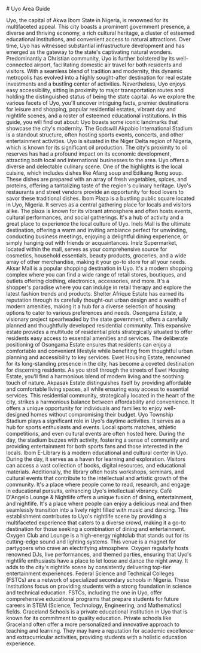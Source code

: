 \# Uyo Area Guide

Uyo, the capital of Akwa Ibom State in Nigeria, is renowned for its multifaceted appeal. This city boasts a prominent government presence, a diverse and thriving economy, a rich cultural heritage, a cluster of esteemed educational institutions, and convenient access to natural attractions. Over time, Uyo has witnessed substantial infrastructure development and has emerged as the gateway to the state's captivating natural wonders. Predominantly a Christian community, Uyo is further bolstered by its well\-connected airport, facilitating domestic air travel for both residents and visitors. With a seamless blend of tradition and modernity, this dynamic metropolis has evolved into a highly sought\-after destination for real estate investments and a bustling center of activities. Nevertheless, Uyo enjoys easy accessibility, sitting in proximity to major transportation routes and holding the distinguished status of being the state capital. As we explore the various facets of Uyo, you'll uncover intriguing facts, premier destinations for leisure and shopping, popular residential estates, vibrant day and nightlife scenes, and a roster of esteemed educational institutions. In this guide, you will find out about: Uyo boasts some iconic landmarks that showcase the city's modernity. The Godswill Akpabio International Stadium is a standout structure, often hosting sports events, concerts, and other entertainment activities. Uyo is situated in the Niger Delta region of Nigeria, which is known for its significant oil production. The city's proximity to oil reserves has had a profound impact on its economic development, attracting both local and international businesses to the area. Uyo offers a diverse and delectable culinary scene. One of the highlights is the local cuisine, which includes dishes like Afang soup and Edikang Ikong soup. These dishes are prepared with an array of fresh vegetables, spices, and proteins, offering a tantalizing taste of the region's culinary heritage. Uyo's restaurants and street vendors provide an opportunity for food lovers to savor these traditional dishes. Ibom Plaza is a bustling public square located in Uyo, Nigeria. It serves as a central gathering place for locals and visitors alike. The plaza is known for its vibrant atmosphere and often hosts events, cultural performances, and social gatherings. It's a hub of activity and a great place to experience the local culture of Uyo. Inels Mall is the ultimate destination, offering a warm and inviting ambiance perfect for unwinding, conducting business meetings, enjoying a delightful dining experience, or simply hanging out with friends or acquaintances. Inelz Supermarket, located within the mall, serves as your comprehensive source for cosmetics, household essentials, beauty products, groceries, and a wide array of other merchandise, making it your go\-to store for all your needs. Aksar Mall is a popular shopping destination in Uyo. It's a modern shopping complex where you can find a wide range of retail stores, boutiques, and outlets offering clothing, electronics, accessories, and more. It's a shopper's paradise where you can indulge in retail therapy and explore the latest fashion trends and products. Shelter Afrique Estate has earned its reputation through its carefully thought\-out urban design and a wealth of modern amenities, making it a hub for a diverse selection of housing options to cater to various preferences and needs. Osongama Estate, a visionary project spearheaded by the state government, offers a carefully planned and thoughtfully developed residential community. This expansive estate provides a multitude of residential plots strategically situated to offer residents easy access to essential amenities and services. The deliberate positioning of Osongama Estate ensures that residents can enjoy a comfortable and convenient lifestyle while benefiting from thoughtful urban planning and accessibility to key services. Ewet Housing Estate, renowned for its long\-standing presence in the city, has become a coveted destination for discerning residents. As you stroll through the streets of Ewet Housing Estate, you'll find a harmonious blend of modern living and the soothing touch of nature. Akpasak Estate distinguishes itself by providing affordable and comfortable living spaces, all while ensuring easy access to essential services. This residential community, strategically located in the heart of the city, strikes a harmonious balance between affordability and convenience. It offers a unique opportunity for individuals and families to enjoy well\-designed homes without compromising their budget. Uyo Township Stadium plays a significant role in Uyo's daytime activities. It serves as a hub for sports enthusiasts and events. Local sports matches, athletic competitions, and even cultural events are often hosted here. During the day, the stadium buzzes with activity, fostering a sense of community and providing entertainment for both sports fans and those interested in the locals. Ibom E\-Library is a modern educational and cultural center in Uyo. During the day, it serves as a haven for learning and exploration. Visitors can access a vast collection of books, digital resources, and educational materials. Additionally, the library often hosts workshops, seminars, and cultural events that contribute to the intellectual and artistic growth of the community. It's a place where people come to read, research, and engage in educational pursuits, enhancing Uyo's intellectual vibrancy. Café D'Angelo Lounge \& Nightlife offers a unique fusion of dining, entertainment, and nightlife. It's a place where people can enjoy a delicious meal and then seamlessly transition into a lively night filled with music and dancing. This establishment contributes to Uyo's nightlife scene by providing a multifaceted experience that caters to a diverse crowd, making it a go\-to destination for those seeking a combination of dining and entertainment. Oxygen Club and Lounge is a high\-energy nightclub that stands out for its cutting\-edge sound and lighting systems. This venue is a magnet for partygoers who crave an electrifying atmosphere. Oxygen regularly hosts renowned DJs, live performances, and themed parties, ensuring that Uyo's nightlife enthusiasts have a place to let loose and dance the night away. It adds to the city's nightlife scene by consistently delivering top\-tier entertainment experiences. Federal Science and Technical Colleges (FSTCs) are a network of specialized secondary schools in Nigeria. These institutions focus on providing students with a strong foundation in science and technical education. FSTCs, including the one in Uyo, offer comprehensive educational programs that prepare students for future careers in STEM (Science, Technology, Engineering, and Mathematics) fields. Graceland Schools is a private educational institution in Uyo that is known for its commitment to quality education. Private schools like Graceland often offer a more personalized and innovative approach to teaching and learning. They may have a reputation for academic excellence and extracurricular activities, providing students with a holistic education experience.